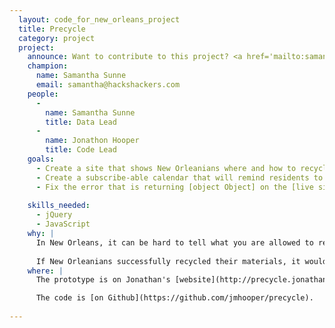 ```yaml
---
  layout: code_for_new_orleans_project
  title: Precycle
  category: project
  project:
    announce: Want to contribute to this project? <a href='mailto:samantha@hackshackers.com'>Contact the Project Champion!</a>
    champion:
      name: Samantha Sunne
      email: samantha@hackshackers.com
    people:
      -
        name: Samantha Sunne
        title: Data Lead
      -
        name: Jonathon Hooper
        title: Code Lead
    goals:
      - Create a site that shows New Orleanians where and how to recycle
      - Create a subscribe-able calendar that will remind residents to recycle
      - Fix the error that is returning [object Object] on the [live site](http://precycle.jonathanhooper.net/)
      
    skills_needed:
      - jQuery
      - JavaScript
    why: |
      In New Orleans, it can be hard to tell what you are allowed to recycle - glass? cardboard? Mardi Gras beads?
      
      If New Orleanians successfully recycled their materials, it would be better for the environment. This site returns the date of recycling pickup and the materials that can be turned in. It also creates a Google Calendar that reminds the user when to recycle and where.
    where: |
      The prototype is on Jonathan's [website](http://precycle.jonathanhooper.net/).

      The code is [on Github](https://github.com/jmhooper/precycle).
     
---
```


